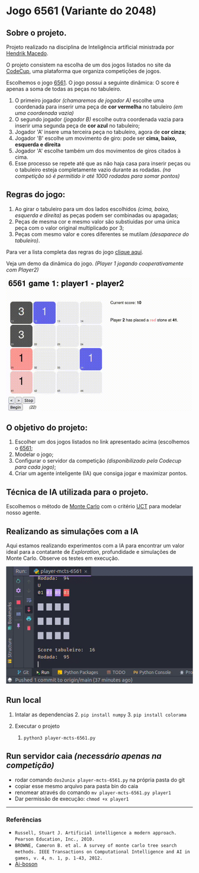 # Jogo 6561 (Variante do 2048)

## Sobre o projeto.

Projeto realizado na disciplina de Inteligência artificial ministrada por [Hendrik Macedo](https://www.sigaa.ufs.br/sigaa/public/docente/portal.jsf?siape=2527554).

O projeto consistem na escolha de um dos jogos listados no site da [CodeCup](https://www.codecup.nl/archives.php), uma plataforma que organiza
competições de jogos.

Escolhemos o jogo [6561](https://archive.codecup.nl/2016/). 
O jogo possui a seguinte dinâmica:
O score é apenas a soma de todas as peças no tabuleiro.

1. O primeiro jogador _(chamaremos de jogador A)_ escolhe uma coordenada para inserir uma peça de **cor vermelha** no tabuleiro _(em uma coordenada vazia)_
2. O segundo jogador _(jogador B)_ escolhe outra coordenada vazia para inserir uma segunda peça de **cor azul** no tabuleiro;
3. Jogador 'A' insere uma terceira peça no tabuleiro, agora de **cor cinza**;
4. Jogador 'B' escolhe um movimento de giro: pode ser **cima, baixo, esquerda e direita**
5. Jogador 'A' escolhe também um dos movimentos de giros citados à cima.
6. Esse processo se repete até que as não haja casa para inserir peças ou o tabuleiro esteja completamente vazio durante as rodadas. _(na competição só é permitido ir até 1000 rodadas para somar pontos)_

## Regras do jogo:
1. Ao girar o tabuleiro para um dos lados escolhidos _(cima, baixo, esquerda e direita)_ as peças podem ser combinadas ou apagadas;
2. Peças de mesma cor e mesmo valor são substiuidas por uma única peça com o valor original multiplicado por 3;
3. Peças com mesmo valor e cores diferentes se mutilam _(desaparece do tabuleiro)_.

Para ver a lista completa das regras do jogo [clique aqui](https://archive.codecup.nl/2016/42/rules_6561.html).

Veja um demo da dinâmica do jogo. _(Player 1 jogando cooperativamente com Player2)_

<img src="assets/demo.gif">

## O objetivo do projeto:

1. Escolher um dos jogos listados no link apresentado acima (escolhemos o [6561](https://archive.codecup.nl/2016/);
2. Modelar o jogo;
3. Configurar o servidor da competição _(disponibilizado pela Codecup para cada jogo)_;
4. Criar um agente inteligente (IA) que consiga jogar e maximizar pontos.

## Técnica de IA utilizada para o projeto.
Escolhemos o método de [Monte Carlo](https://pt.wikipedia.org/wiki/M%C3%A9todo_de_Monte_Carlo) com o critério [UCT](https://www.chessprogramming.org/UCT) para modelar nosso
agente.

## Realizando as simulações com a IA
Aqui estamos realizando experimentos com a IA para encontrar um valor ideal para a contatante de _Exploration_, profundidade e simulações de Monte Carlo.
Observe os testes em execução.

<img src="assets/experimentos.gif">
   
## Run local
1. Intalar as dependencias
   2. `pip install numpy`
   3. `pip install colorama`
   
2. Executar o projeto
   1. `python3 player-mcts-6561.py`

## Run servidor caia _(necessário apenas na competição)_
- rodar comando `dos2unix player-mcts-6561.py` na própria pasta do git
- copiar esse mesmo arquivo para pasta bin do caia
- renomear através do comando `mv player-mcts-6561.py player1`
- Dar permissão de execução: `chmod +x player1`

<hr>

### Referências
- `Russell, Stuart J. Artificial intelligence a modern approach. Pearson Education, Inc., 2010.`
- `BROWNE, Cameron B. et al. A survey of monte carlo tree search methods. IEEE Transactions on Computational Intelligence and AI in games, v. 4, n. 1, p. 1-43, 2012.`
- [Ai-boson](https://ai-boson.github.io/mcts/)